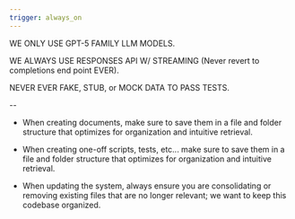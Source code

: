 ```yaml
---
trigger: always_on
---
```


WE ONLY USE GPT-5 FAMILY LLM MODELS. 

WE ALWAYS USE RESPONSES API W/ STREAMING (Never revert to completions end point EVER). 

NEVER EVER FAKE, STUB, or MOCK DATA TO PASS TESTS.

--

- When creating documents, make sure to save them in a file and folder structure that optimizes for organization and intuitive retrieval. 

- When creating one-off scripts, tests, etc... make sure to save them in a file and folder structure that optimizes for organization and intuitive retrieval. 

- When updating the system, always ensure you are consolidating or removing existing files that are no longer relevant; we want to keep this codebase organized. 